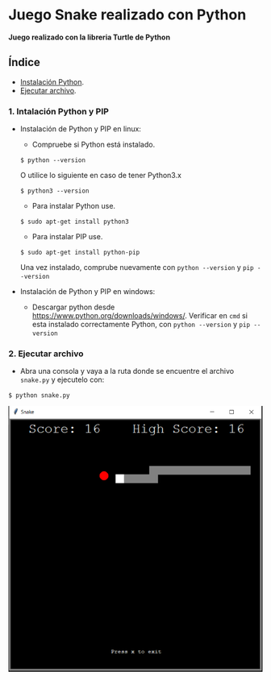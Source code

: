 # Juego Snake realizado con Python
**Juego realizado con la libreria Turtle de Python**

## Índice
- [Instalación Python](#1-instalación-python-y-pip).
- [Ejecutar archivo](#2-ejecutar-archivo).


### 1. Intalación Python y PIP

  - Instalación de Python y PIP en linux:
    - Compruebe si Python está instalado.
    <pre><code>$ python --version</code></pre>
      O utilice lo siguiente en caso de tener Python3.x
    <pre><code>$ python3 --version</code></pre>
  
    - Para instalar Python use.
    <pre><code>$ sudo apt-get install python3</code></pre>
    
    - Para instalar PIP use.
    <pre><code>$ sudo apt-get install python-pip</code></pre>
    
      Una vez instalado, comprube nuevamente con `python --version` y `pip --version`
      
  - Instalación de Python y PIP en windows: 
    - Descargar python desde https://www.python.org/downloads/windows/.
      Verificar en `cmd` si esta instalado correctamente Python, con `python --version` y `pip --version`
    
### 2. Ejecutar archivo

  - Abra una consola y vaya a la ruta donde se encuentre el archivo `snake.py` y ejecutelo con:
  <pre><code>$ python snake.py </code></pre>

![alt text](https://raw.githubusercontent.com/soRodriguezz/snake-python/master/snake-py.png)
